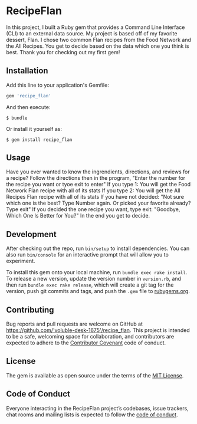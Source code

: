 # RecipeFlan

In this project, I built a Ruby gem that provides a Command Line Interface (CLI) to an external data source. My project is based off of my favorite dessert, Flan. I chose two common Flan recipes from the Food Network and the All Recipes. You get to decide based on the data which one you think is best. Thank you for checking out my first gem!   

## Installation

Add this line to your application's Gemfile:

```ruby
gem 'recipe_flan'
```

And then execute:

    $ bundle

Or install it yourself as:

    $ gem install recipe_flan

## Usage
Have you ever wanted to know the ingrendients, directions, and reviews for a recipe? 
Follow the directions then in the program, "Enter the number for the recipe you want or tyoe exit to enter"
  If you type 1: You will get the Food Network Flan recipe with all of its stats
  If you type 2: You will get the All Recipes Flan recipe with all of its stats
  If you have not decided: "Not sure which one is the best? Type Number again. Or picked your favorite already? Type exit"
  If you decided the one recipe you want, type exit: "Goodbye, Which One Is Better for You?"
In the end you get to decide. 
  

## Development

After checking out the repo, run `bin/setup` to install dependencies. You can also run `bin/console` for an interactive prompt that will allow you to experiment.

To install this gem onto your local machine, run `bundle exec rake install`. To release a new version, update the version number in `version.rb`, and then run `bundle exec rake release`, which will create a git tag for the version, push git commits and tags, and push the `.gem` file to [rubygems.org](https://rubygems.org).

## Contributing

Bug reports and pull requests are welcome on GitHub at https://github.com/'voluble-desk-1675'/recipe_flan. This project is intended to be a safe, welcoming space for collaboration, and contributors are expected to adhere to the [Contributor Covenant](http://contributor-covenant.org) code of conduct.

## License

The gem is available as open source under the terms of the [MIT License](https://opensource.org/licenses/MIT).

## Code of Conduct

Everyone interacting in the RecipeFlan project’s codebases, issue trackers, chat rooms and mailing lists is expected to follow the [code of conduct](https://github.com/'voluble-desk-1675'/recipe_flan/blob/master/CODE_OF_CONDUCT.md).
